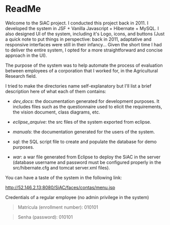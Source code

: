 # ReadMe

Welcome to the SiAC project. I conducted this project back in 2011. I developed the system in JSF + Vanilla Javascript + Hibernate + MySQL. I also designed UI of the system, including it's Logo, icons, and buttons (Just a quick note to put things in perspective: back in 2011, adaptative and responsive interfaces were still in their infancy... Given the short time I had to deliver the entire system, I opted for a more straightforward and concise approach in the UI).

The purpose of the system was to help automate the process of evaluation between employees of a corporation that I worked for, in the Agricultural Research field.

I tried to make the directories name self-explanatory but I'll list a brief description here of what each of them contains:

* _dev_docs_: the documentation generated for development purposes. It includes files such as the questionnaire used to elicit the requirements, the vision document, class diagrams, etc.

* _eclipse_arquive_: the src files of the system exported from eclipse. 

* _manuals_: the documentation generated for the users of the system.

* _sql_: the SQL script file to create and populate the database for demo purposes.

* _war_: a war file generated from Eclipse to deploy the SiAC in the server (database username and password must be configured properly in the src/hibernate.cfg and tomcat server.xml files).


You can have a taste of the system in the following link:

http://52.146.2.13:8080/SiAC/faces/contas/menu.jsp

Credentials of a regular employee (no admin privilege in the system)

> Matrícula (enrollment number): 010101

> Senha (password): 010101





